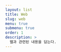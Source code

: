 ```yaml
---
layout: list
title: Web
slug: web
menu: true
submenu: true
order: 1
description: >
  웹과 관련된 내용을 담는다.
---
```

